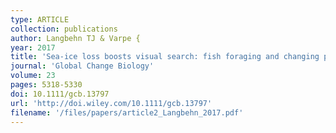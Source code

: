 ```yaml
---
type: ARTICLE
collection: publications
author: Langbehn TJ & Varpe {
year: 2017
title: 'Sea-ice loss boosts visual search: fish foraging and changing pelagic interactions in polar oceans'
journal: 'Global Change Biology'
volume: 23
pages: 5318-5330
doi: 10.1111/gcb.13797
url: 'http://doi.wiley.com/10.1111/gcb.13797'
filename: '/files/papers/article2_Langbehn_2017.pdf'
---
```

